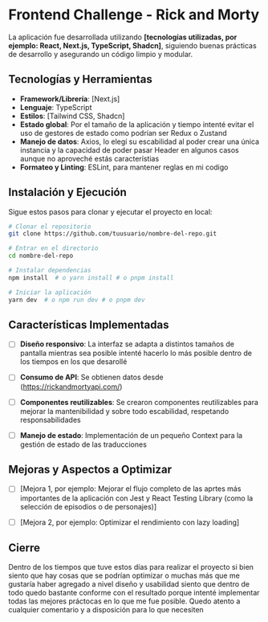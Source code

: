 # Frontend Challenge - Rick and Morty

 La aplicación fue desarrollada utilizando **[tecnologías utilizadas, por ejemplo: React, Next.js, TypeScript, Shadcn]**, siguiendo buenas prácticas de desarrollo y asegurando un código limpio y modular.

## Tecnologías y Herramientas

- **Framework/Librería**: [Next.js]
- **Lenguaje**: TypeScript 
- **Estilos**: [Tailwind CSS, Shadcn]
- **Estado global**: Por el tamaño de la aplicación y tiempo intenté evitar el uso de gestores de estado como podrían ser Redux o Zustand
- **Manejo de datos**: Axios, lo elegí su escabilidad al poder crear una única instancia y la capacidad de poder pasar Header en algunos casos aunque no aproveché estás característias
- **Formateo y Linting**: ESLint, para mantener reglas en mi codigo 

## Instalación y Ejecución

Sigue estos pasos para clonar y ejecutar el proyecto en local:

```bash
# Clonar el repositorio
git clone https://github.com/tuusuario/nombre-del-repo.git

# Entrar en el directorio
cd nombre-del-repo

# Instalar dependencias
npm install  # o yarn install # o pnpm install

# Iniciar la aplicación
yarn dev  # o npm run dev # o pnpm dev
```

## Características Implementadas

- [ ] **Diseño responsivo**: La interfaz se adapta a distintos tamaños de pantalla mientras sea posible intenté hacerlo lo más posible dentro de los tiempos en los que desarollé
- [ ] **Consumo de API**: Se obtienen datos desde (https://rickandmortyapi.com/)
- [ ] **Componentes reutilizables**: Se crearon componentes reutilizables para mejorar la mantenibilidad y sobre todo escabilidad, respetando responsabilidades
- [ ] **Manejo de estado**: Implementación de un pequeño Context para la gestión de estado de las traducciones



## Mejoras y Aspectos a Optimizar

- [ ] [Mejora 1, por ejemplo: Mejorar el flujo completo de las aprtes más importantes de la aplicación  con Jest y React Testing Library (como la selección de episodios o de personajes)]
- [ ] [Mejora 2, por ejemplo: Optimizar el rendimiento con lazy loading]


## Cierre

Dentro de los tiempos que tuve estos días para realizar el proyecto si bien siento que hay cosas que se podrían optimizar o muchas más que me gustaría haber agregado a nivel diseño y usabilidad siento que dentro de todo quedo bastante conforme con el resultado porque intenté implementar todas las mejores práctocas en lo que me fue posible. 
Quedo atento a cualquier comentario y a disposición para lo que necesiten
